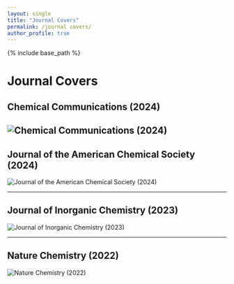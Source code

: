```yaml
---
layout: single
title: "Journal Covers"
permalink: /journal covers/
author_profile: true
---
```


{% include base_path %}

# Journal Covers

## Chemical Communications (2024)
![Chemical Communications (2024)](/Colliard-Research.github.io/images/IMG_0371.png)
---

## Journal of the American Chemical Society (2024)
![Journal of the American Chemical Society (2024)](/Colliard-Research.github.io/images/IMG_0373.png)

---

## Journal of Inorganic Chemistry (2023)
![Journal of Inorganic Chemistry (2023)](/Colliard-Research.github.io/images/IMG_1010.png)

---

## Nature Chemistry (2022)
![Nature Chemistry (2022)](/Colliard-Research.github.io/images/IMG_0372.png)